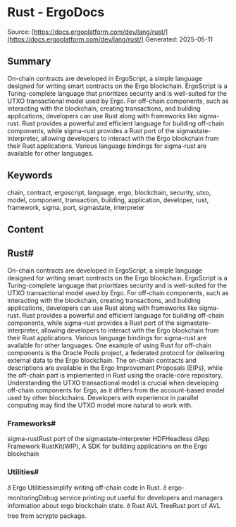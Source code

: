 # Rust - ErgoDocs
Source: [https://docs.ergoplatform.com/dev/lang/rust/](https://docs.ergoplatform.com/dev/lang/rust/)
Generated: 2025-05-11

## Summary
On-chain contracts are developed in ErgoScript, a simple language designed for writing smart contracts on the Ergo blockchain. ErgoScript is a Turing-complete language that prioritizes security and is well-suited for the UTXO transactional model used by Ergo. For off-chain components, such as interacting with the blockchain, creating transactions, and building applications, developers can use Rust along with frameworks like sigma-rust. Rust provides a powerful and efficient language for building off-chain components, while sigma-rust provides a Rust port of the sigmastate-interpreter, allowing developers to interact with the Ergo blockchain from their Rust applications. Various language bindings for sigma-rust are available for other languages.

## Keywords
chain, contract, ergoscript, language, ergo, blockchain, security, utxo, model, component, transaction, building, application, developer, rust, framework, sigma, port, sigmastate, interpreter

## Content
## Rust#
On-chain contracts are developed in ErgoScript, a simple language designed for writing smart contracts on the Ergo blockchain. ErgoScript is a Turing-complete language that prioritizes security and is well-suited for the UTXO transactional model used by Ergo.
For off-chain components, such as interacting with the blockchain, creating transactions, and building applications, developers can use Rust along with frameworks like sigma-rust. Rust provides a powerful and efficient language for building off-chain components, while sigma-rust provides a Rust port of the sigmastate-interpreter, allowing developers to interact with the Ergo blockchain from their Rust applications. Various language bindings for sigma-rust are available for other languages.
One example of using Rust for off-chain components is the Oracle Pools project, a federated protocol for delivering external data to the Ergo blockchain. The on-chain contracts and descriptions are available in the Ergo Improvement Proposals (EIPs), while the off-chain part is implemented in Rust using the oracle-core repository.
Understanding the UTXO transactional model is crucial when developing off-chain components for Ergo, as it differs from the account-based model used by other blockchains. Developers with experience in parallel computing may find the UTXO model more natural to work with.

### Frameworks#
sigma-rustRust port of the sigmastate-interpreter
HDFHeadless dApp Framework
RustKit(WIP), A SDK for building applications on the Ergo blockchain

### Utilities#
ð Ergo Utilitiessimplify writing off-chain code in Rust.
ð ergo-monitoringDebug service printing out useful for developers and managers information about ergo blockchain state.
ð Rust AVL TreeRust port of AVL tree from scrypto package.
